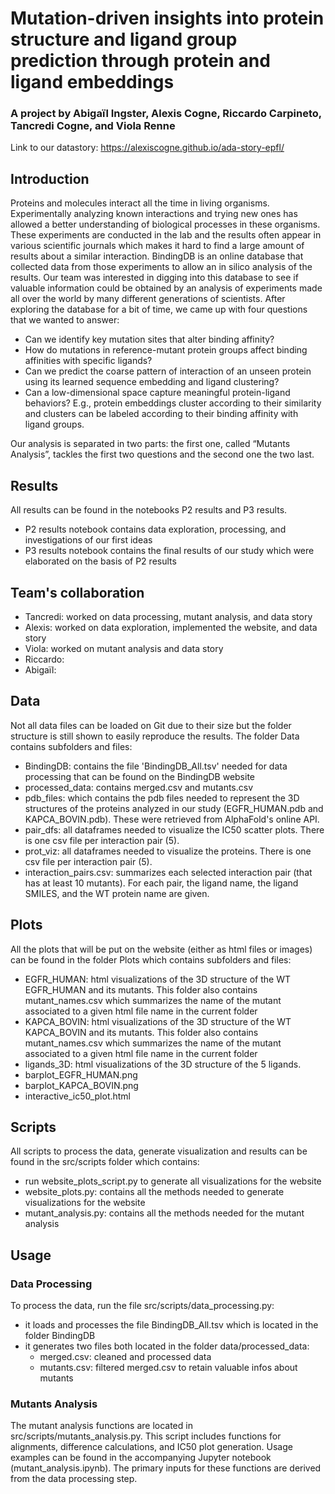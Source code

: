 # Mutation-driven insights into protein structure and ligand group prediction through protein and ligand embeddings
### A project by Abigaïl Ingster, Alexis Cogne, Riccardo Carpineto, Tancredi Cogne, and Viola Renne
Link to our datastory: https://alexiscogne.github.io/ada-story-epfl/
## Introduction
Proteins and molecules interact all the time in living organisms. Experimentally analyzing known interactions and trying new ones has allowed a better understanding of biological processes in these organisms. These experiments are conducted in the lab and the results often appear in various scientific journals which makes it hard to find a large amount of results about a similar interaction. BindingDB is an online database that collected data from those experiments to allow an in silico analysis of the results. Our team was interested in digging into this database to see if valuable information could be obtained by an analysis of experiments made all over the world by many different generations of scientists. After exploring the database for a bit of time, we came up with four questions that we wanted to answer:

- Can we identify key mutation sites that alter binding affinity?
- How do mutations in reference-mutant protein groups affect binding affinities with specific ligands?
- Can we predict the coarse pattern of interaction of an unseen protein using its learned sequence embedding and ligand clustering?
- Can a low-dimensional space capture meaningful protein-ligand behaviors? E.g., protein embeddings cluster according to their similarity and clusters can be labeled according to their binding affinity with ligand groups.

Our analysis is separated in two parts: the first one, called “Mutants Analysis”, tackles the first two questions and the second one the two last.
## Results
All results can be found in the notebooks P2 results and P3 results.
- P2 results notebook contains data exploration, processing, and investigations of our first ideas
- P3 results notebook contains the final results of our study which were elaborated on the basis of P2 results

## Team's collaboration
- Tancredi: worked on data processing, mutant analysis, and data story
- Alexis: worked on data exploration, implemented the website, and data story
- Viola: worked on mutant analysis and data story
- Riccardo:
- Abigaïl:

## Data
Not all data files can be loaded on Git due to their size but the folder structure is still shown to easily reproduce the results. The folder Data contains subfolders and files:
- BindingDB: contains the file 'BindingDB_All.tsv' needed for data processing that can be found on the BindingDB website
- processed_data: contains merged.csv and mutants.csv
- pdb_files: which contains the pdb files needed to represent the 3D structures of the proteins analyzed in our study (EGFR_HUMAN.pdb and KAPCA_BOVIN.pdb). These were retrieved from AlphaFold's online API.
- pair_dfs: all dataframes needed to visualize the IC50 scatter plots. There is one csv file per interaction pair (5).
- prot_viz: all dataframes needed to visualize the proteins. There is one csv file per interaction pair (5). 
- interaction_pairs.csv: summarizes each selected interaction pair (that has at least 10 mutants). For each pair, the ligand name, the ligand SMILES, and the WT protein name are given. 

## Plots
All the plots that will be put on the website (either as html files or images) can be found in the folder Plots which contains subfolders and files:
- EGFR_HUMAN: html visualizations of the 3D structure of the WT EGFR_HUMAN and its mutants. This folder also contains mutant_names.csv which summarizes the name of the mutant associated to a given html file name in the current folder
- KAPCA_BOVIN: html visualizations of the 3D structure of the WT KAPCA_BOVIN and its mutants. This folder also contains mutant_names.csv which summarizes the name of the mutant associated to a given html file name in the current folder
- ligands_3D: html visualizations of the 3D structure of the 5 ligands.
- barplot_EGFR_HUMAN.png
- barplot_KAPCA_BOVIN.png
- interactive_ic50_plot.html

## Scripts
All scripts to process the data, generate visualization and results can be found in the src/scripts folder which contains:
- run website_plots_script.py to generate all visualizations for the website
- website_plots.py: contains all the methods needed to generate visualizations for the website
- mutant_analysis.py: contains all the methods needed for the mutant analysis 

## Usage

### Data Processing
To process the data, run the file src/scripts/data_processing.py:
- it loads and processes the file BindingDB_All.tsv which is located in the folder BindingDB
- it generates two files both located in the folder data/processed_data:
    - merged.csv: cleaned and processed data
    - mutants.csv: filtered merged.csv to retain valuable infos about mutants

### Mutants Analysis
The mutant analysis functions are located in src/scripts/mutants_analysis.py. This script includes functions for alignments, difference calculations, and IC50 plot generation.
Usage examples can be found in the accompanying Jupyter notebook (mutant_analysis.ipynb).
The primary inputs for these functions are derived from the data processing step.
